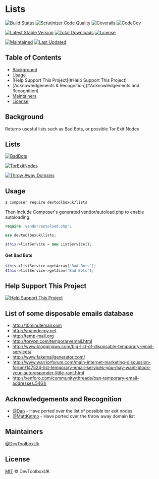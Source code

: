 # Lists

[![Build Status](https://api.travis-ci.org/devtoolboxuk/lists.svg?branch=master)](https://travis-ci.org/devtoolboxuk/lists)
[![Scrutinizer Code Quality](https://img.shields.io/scrutinizer/g/devtoolboxuk/lists/master.svg?style=plastic)](https://scrutinizer-ci.com/g/devtoolboxuk/lists/?branch=master)
[![Coveralls](https://coveralls.io/repos/github/devtoolboxuk/lists/badge.svg?branch=master)](https://coveralls.io/github/devtoolboxuk/lists?branch=master)
[![CodeCov](https://img.shields.io/codecov/c/github/devtoolboxuk/lists.svg?style=plastic)](https://codecov.io/gh/devtoolboxuk/lists)

[![Latest Stable Version](https://img.shields.io/packagist/v/devtoolboxuk/lists.svg?style=plastic)](https://packagist.org/packages/devtoolboxuk/lists)
[![Total Downloads](https://img.shields.io/packagist/dt/devtoolboxuk/lists.svg?style=plastic)](https://packagist.org/packages/devtoolboxuk/lists)
[![License](https://img.shields.io/packagist/l/devtoolboxuk/lists.svg?style=plastic)](https://packagist.org/packages/devtoolboxuk/lists)

[![Maintained](https://img.shields.io/maintenance/yes/2019.svg?style=plastic)](https://github.com/DevToolBoxUk)
[![Last Updated](https://img.shields.io/badge/Updated-26%2F05%2F2019-brightgreen.svg?style=plastic)](https://github.com/DevToolBoxUk)


## Table of Contents

- [Background](#Background)
- [Usage](#Usage)
- [Help Support This Project](#Help Support This Project)
- [Acknowledgements & Recognition](#Acknowledgements and Recognition)
- [Maintainers](#Maintainers)
- [License](#License)

## Background

Returns usesful lists such as Bad Bots, or possible Tor Exit Nodes

## Lists

[![BadBots](https://img.shields.io/badge/Bad%20Bots-536-Red.svg?style=plastic)](https://github.com/devtoolboxuk/lists/tree/master/src/Resources/BadBots.txt)

[![TorExitNodes](https://img.shields.io/badge/Tor%20Exit%20Nodes-1282-Blue.svg?style=plastic)](https://github.com/devtoolboxuk/lists/tree/master/src/Resources/TorExitNodes.txt)

[![Throw Away Domains](https://img.shields.io/badge/Throw%20Away%20Domains-2360-Blue.svg?style=plastic)](https://github.com/devtoolboxuk/lists/tree/master/src/Resources/ThrowAwayDomains.txt)


## Usage

```sh
$ composer require devtoolboxuk/lists
```

Then include Composer's generated vendor/autoload.php to enable autoloading:

```php
require 'vendor/autoload.php';
```

```php
use devtoolboxuk\lists;

$this->listService = new ListService();
```

#### Get Bad Bots
```php
$this->listService->getArray('Bad Bots');
$this->listService->getJson('Bad Bots');
```

## Help Support This Project

[![Help Support This Project](https://github.com/devtoolboxuk/lists/tree/master/src/assets/buy-me-a-coffee-button.png)](https://Ko-fi.com/devtoolboxuk )



## List of some disposable emails database

- http://10minutemail.com
- http://spamdecoy.net
- http://temp-mail.org
- http://torvpn.com/temporaryemail.html
- http://www.bloggingwv.com/big-list-of-disposable-temporary-email-services/
- http://www.fakemailgenerator.com/
- http://www.warriorforum.com/main-internet-marketing-discussion-forum/147524-list-temporary-email-services-you-may-want-block-your-autoresponder-little-rant.html
- http://xenforo.com/community/threads/ban-temporary-email-addresses.5461/

## Acknowledgements and Recognition
- [@Dan](https://www.dan.me.uk/torlist/?exit) - Have ported over the list of possible tor exit nodes
- [@MattKetmo](https://github.com/MattKetmo) - Have ported over the throw away domain list


## Maintainers

[@DevToolboxUk](https://github.com/DevToolBoxUk).


## License

[MIT](LICENSE) © DevToolboxUK